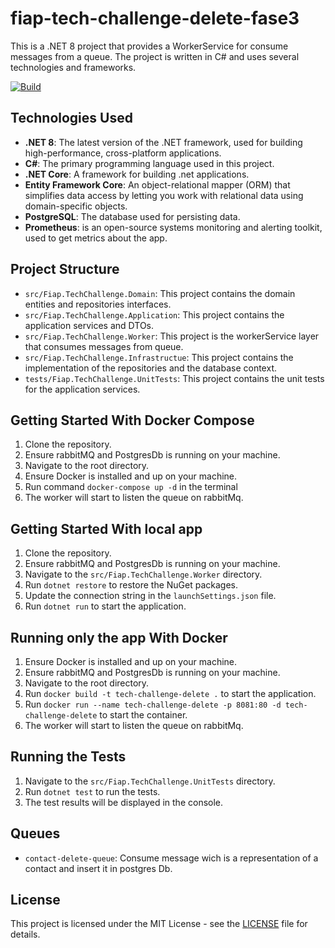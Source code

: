 # fiap-tech-challenge-delete-fase3

This is a .NET 8 project that provides a WorkerService for consume messages from a queue. The project is written in C# and uses several technologies and frameworks.

[![Build](https://github.com/lucasfm95/fiap-tech-challenge-fase2/actions/workflows/continuous-integration.yml/badge.svg)](https://github.com/lucasfm95/fiap-tech-challenge-fase2/actions/workflows/continuous-integration.yml)

## Technologies Used

- **.NET 8**: The latest version of the .NET framework, used for building high-performance, cross-platform applications.
- **C#**: The primary programming language used in this project.
- **.NET Core**: A framework for building .net applications.
- **Entity Framework Core**: An object-relational mapper (ORM) that simplifies data access by letting you work with relational data using domain-specific objects.
- **PostgreSQL**: The database used for persisting data.
- **Prometheus**: is an open-source systems monitoring and alerting toolkit, used to get metrics about the app.

## Project Structure

- `src/Fiap.TechChallenge.Domain`: This project contains the domain entities and repositories interfaces.
- `src/Fiap.TechChallenge.Application`: This project contains the application services and DTOs.
- `src/Fiap.TechChallenge.Worker`: This project is the workerService layer that consumes messages from queue.
- `src/Fiap.TechChallenge.Infrastructue`: This project contains the implementation of the repositories and the database context.
- `tests/Fiap.TechChallenge.UnitTests`: This project contains the unit tests for the application services.

## Getting Started With Docker Compose
1. Clone the repository.
2. Ensure rabbitMQ and PostgresDb is running on your machine.
3. Navigate to the root directory.
4. Ensure Docker is installed and up on your machine.
5. Run command `docker-compose up -d` in the terminal
6. The worker will start to listen the queue on rabbitMq.

## Getting Started With local app
1. Clone the repository.
2. Ensure rabbitMQ and PostgresDb is running on your machine.
3. Navigate to the `src/Fiap.TechChallenge.Worker` directory.
4. Run `dotnet restore` to restore the NuGet packages.
5. Update the connection string in the `launchSettings.json` file.
6. Run `dotnet run` to start the application.

## Running only the app With Docker
1. Ensure Docker is installed and up on your machine.
2. Ensure rabbitMQ and PostgresDb is running on your machine.
3. Navigate to the root directory.
4. Run `docker build -t tech-challenge-delete .` to start the application.
5. Run `docker run --name tech-challenge-delete -p 8081:80 -d tech-challenge-delete` to start the container.
6. The worker will start to listen the queue on rabbitMq.

## Running the Tests
1. Navigate to the `src/Fiap.TechChallenge.UnitTests` directory.
2. Run `dotnet test` to run the tests.
3. The test results will be displayed in the console.

## Queues

- `contact-delete-queue`: Consume message wich is a representation of a contact and insert it in postgres Db.

## License

This project is licensed under the MIT License - see the [LICENSE](LICENSE) file for details.